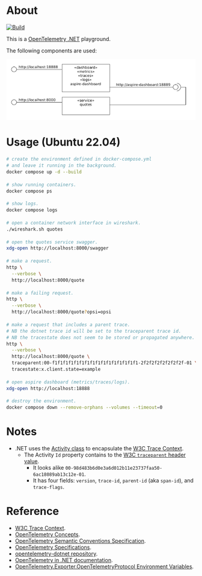 # About

[![Build](https://github.com/rgl/opentelemetry-dotnet-playground/actions/workflows/build.yml/badge.svg)](https://github.com/rgl/opentelemetry-dotnet-playground/actions/workflows/build.yml)

This is a [OpenTelemetry .NET](https://github.com/open-telemetry/opentelemetry-dotnet) playground.

The following components are used:

![components](components.png)

# Usage (Ubuntu 22.04)

```bash
# create the environment defined in docker-compose.yml
# and leave it running in the background.
docker compose up -d --build

# show running containers.
docker compose ps

# show logs.
docker compose logs

# open a container network interface in wireshark.
./wireshark.sh quotes

# open the quotes service swagger.
xdg-open http://localhost:8000/swagger

# make a request.
http \
  --verbose \
  http://localhost:8000/quote

# make a failing request.
http \
  --verbose \
  http://localhost:8000/quote?opsi=opsi

# make a request that includes a parent trace.
# NB the dotnet trace id will be set to the traceparent trace id.
# NB the tracestate does not seem to be stored or propagated anywhere.
http \
  --verbose \
  http://localhost:8000/quote \
  traceparent:00-f1f1f1f1f1f1f1f1f1f1f1f1f1f1f1f1-2f2f2f2f2f2f2f2f-01 \
  tracestate:x.client.state=example

# open aspire dashboard (metrics/traces/logs).
xdg-open http://localhost:18888

# destroy the environment.
docker compose down --remove-orphans --volumes --timeout=0
```

# Notes

* .NET uses the [Activity class](https://docs.microsoft.com/en-us/dotnet/api/system.diagnostics.activity?view=net-8.0) to encapsulate the [W3C Trace Context](https://www.w3.org/TR/trace-context/).
  * The Activity `Id` property contains to the [W3C `traceparent` header value](https://www.w3.org/TR/trace-context/#traceparent-header).
    * It looks alike `00-98d483b6d0e3a6d012b11e23737faa50-6ac18089ab13c12e-01`.
    * It has four fields: `version`, `trace-id`, `parent-id` (aka `span-id`), and `trace-flags`.

# Reference

* [W3C Trace Context](https://www.w3.org/TR/trace-context/).
* [OpenTelemetry Concepts](https://opentelemetry.io/docs/concepts/).
* [OpenTelemetry Semantic Conventions Specification](https://opentelemetry.io/docs/specs/semconv/).
* [OpenTelemetry Specifications](https://opentelemetry.io/docs/specs/status/).
* [opentelemetry-dotnet repository](https://github.com/open-telemetry/opentelemetry-dotnet).
* [OpenTelemetry in .NET documentation](https://opentelemetry.io/docs/languages/net/).
* [OpenTelemetry.Exporter.OpenTelemetryProtocol Environment Variables](https://github.com/open-telemetry/opentelemetry-dotnet/tree/main/src/OpenTelemetry.Exporter.OpenTelemetryProtocol#environment-variables).
